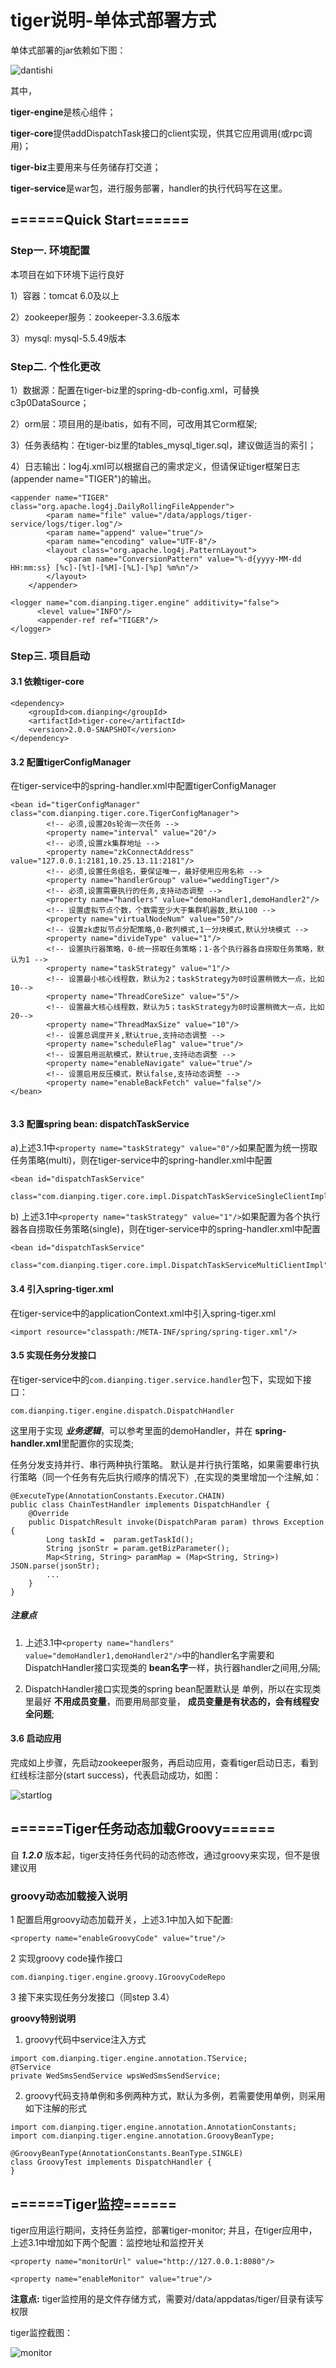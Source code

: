 # tiger说明-单体式部署方式

单体式部署的jar依赖如下图：

![dantishi](https://github.com/tkyuan/tiger/blob/master/tiger-service/src/main/resources/img/dantishi.png)

其中，

**tiger-engine**是核心组件；

**tiger-core**提供addDispatchTask接口的client实现，供其它应用调用(或rpc调用)；

**tiger-biz**主要用来与任务储存打交道；

**tiger-service**是war包，进行服务部署，handler的执行代码写在这里。

## ======Quick Start======
### Step一. 环境配置
本项目在如下环境下运行良好

1）容器：tomcat 6.0及以上

2）zookeeper服务：zookeeper-3.3.6版本

3）mysql: mysql-5.5.49版本


### Step二. 个性化更改

1）数据源：配置在tiger-biz里的spring-db-config.xml，可替换c3p0DataSource；

2）orm层：项目用的是ibatis，如有不同，可改用其它orm框架;

3）任务表结构：在tiger-biz里的tables_mysql_tiger.sql，建议做适当的索引；

4）日志输出：log4j.xml可以根据自己的需求定义，但请保证tiger框架日志(appender name="TIGER")的输出。

```
<appender name="TIGER" class="org.apache.log4j.DailyRollingFileAppender">
        <param name="file" value="/data/applogs/tiger-service/logs/tiger.log"/>
        <param name="append" value="true"/>
        <param name="encoding" value="UTF-8"/>
        <layout class="org.apache.log4j.PatternLayout">
            <param name="ConversionPattern" value="%-d{yyyy-MM-dd HH:mm:ss} [%c]-[%t]-[%M]-[%L]-[%p] %m%n"/>
        </layout>
    </appender>
    
<logger name="com.dianping.tiger.engine" additivity="false">
      <level value="INFO"/>
      <appender-ref ref="TIGER"/>
</logger>
```

### Step三. 项目启动
#### 3.1 依赖tiger-core
```
<dependency>
    <groupId>com.dianping</groupId>
    <artifactId>tiger-core</artifactId>
    <version>2.0.0-SNAPSHOT</version>
</dependency>
```


#### 3.2 配置tigerConfigManager
在tiger-service中的spring-handler.xml中配置tigerConfigManager

```
<bean id="tigerConfigManager" class="com.dianping.tiger.core.TigerConfigManager">
		<!-- 必须,设置20s轮询一次任务 -->
		<property name="interval" value="20"/>
		<!-- 必须,设置zk集群地址 -->
		<property name="zkConnectAddress" value="127.0.0.1:2181,10.25.13.11:2181"/>
		<!-- 必须,设置任务组名，要保证唯一，最好使用应用名称 -->
		<property name="handlerGroup" value="weddingTiger"/>
		<!-- 必须,设置需要执行的任务,支持动态调整 -->
		<property name="handlers" value="demoHandler1,demoHandler2"/>
		<!-- 设置虚拟节点个数，个数需至少大于集群机器数,默认100 -->
		<property name="virtualNodeNum" value="50"/>
		<!-- 设置zk虚拟节点分配策略,0-散列模式,1－分块模式,默认分块模式 -->
		<property name="divideType" value="1"/>
		<!-- 设置执行器策略，0-统一捞取任务策略；1-各个执行器各自捞取任务策略，默认为1 -->
		<property name="taskStrategy" value="1"/>
		<!-- 设置最小核心线程数，默认为2；taskStrategy为0时设置稍微大一点，比如10-->
		<property name="ThreadCoreSize" value="5"/>
		<!-- 设置最大核心线程数，默认为5；taskStrategy为0时设置稍微大一点，比如20-->
		<property name="ThreadMaxSize" value="10"/>
		<!-- 设置总调度开关,默认true,支持动态调整 -->
		<property name="scheduleFlag" value="true"/>
		<!-- 设置启用巡航模式，默认true,支持动态调整 -->
		<property name="enableNavigate" value="true"/>
		<!-- 设置启用反压模式，默认false,支持动态调整 -->
		<property name="enableBackFetch" value="false"/>
</bean>
	
```

#### 3.3 配置spring bean: dispatchTaskService
  
a)上述3.1中``<property name="taskStrategy" value="0"/>``如果配置为统一捞取任务策略(multi)，则在tiger-service中的spring-handler.xml中配置

```
<bean id="dispatchTaskService" 
		class="com.dianping.tiger.core.impl.DispatchTaskServiceSingleClientImpl"/>
```
b) 上述3.1中``<property name="taskStrategy" value="1"/>``如果配置为各个执行器各自捞取任务策略(single)，则在tiger-service中的spring-handler.xml中配置

```
<bean id="dispatchTaskService" 
		class="com.dianping.tiger.core.impl.DispatchTaskServiceMultiClientImpl"/>
```

#### 3.4 引入spring-tiger.xml
在tiger-service中的applicationContext.xml中引入spring-tiger.xml

```
<import resource="classpath:/META-INF/spring/spring-tiger.xml"/>
```

#### 3.5 实现任务分发接口
在tiger-service中的``com.dianping.tiger.service.handler``包下，实现如下接口：

```
com.dianping.tiger.engine.dispatch.DispatchHandler
```
这里用于实现 ***业务逻辑***，可以参考里面的demoHandler，并在 **spring-handler.xml**里配置你的实现类;

任务分发支持并行、串行两种执行策略。 默认是并行执行策略，如果需要串行执行策略（同一个任务有先后执行顺序的情况下）,在实现的类里增加一个注解,如：

```
@ExecuteType(AnnotationConstants.Executor.CHAIN)
public class ChainTestHandler implements DispatchHandler {
    @Override
    public DispatchResult invoke(DispatchParam param) throws Exception {
        Long taskId =  param.getTaskId();
        String jsonStr = param.getBizParameter();
        Map<String, String> paramMap = (Map<String, String>) JSON.parse(jsonStr);
        ...
    }
}
```
##### 注意点
1) 上述3.1中``<property name="handlers" value="demoHandler1,demoHandler2"/>``中的handler名字需要和DispatchHandler接口实现类的 **bean名字**一样，执行器handler之间用,分隔;

2) DispatchHandler接口实现类的spring bean配置默认是 单例，所以在实现类里最好 **不用成员变量**，而要用局部变量， **成员变量是有状态的，会有线程安全问题**;

#### 3.6 启动应用
完成如上步骤，先启动zookeeper服务，再启动应用，查看tiger启动日志，看到红线标注部分(start success)，代表启动成功，如图：

![startlog](https://github.com/tkyuan/tiger/blob/master/tiger-service/src/main/resources/img/startlog.png)
  

## ======Tiger任务动态加载Groovy======
自 ***1.2.0*** 版本起，tiger支持任务代码的动态修改，通过groovy来实现，但不是很建议用

### groovy动态加载接入说明
1 配置启用groovy动态加载开关，上述3.1中加入如下配置:

```
<property name="enableGroovyCode" value="true"/>

```
2 实现groovy code操作接口

```
com.dianping.tiger.engine.groovy.IGroovyCodeRepo
```

3 接下来实现任务分发接口（同step 3.4）

**groovy特别说明**

1) groovy代码中service注入方式

```
import com.dianping.tiger.engine.annotation.TService;
@TService
private WedSmsSendService wpsWedSmsSendService;
```
2) groovy代码支持单例和多例两种方式，默认为多例，若需要使用单例，则采用如下注解的形式

```
import com.dianping.tiger.engine.annotation.AnnotationConstants;
import com.dianping.tiger.engine.annotation.GroovyBeanType;

@GroovyBeanType(AnnotationConstants.BeanType.SINGLE)
class GroovyTest implements DispatchHandler {
}
```

## ======Tiger监控======
tiger应用运行期间，支持任务监控，部署tiger-monitor;
并且，在tiger应用中，上述3.1中增加如下两个配置：监控地址和监控开关

```
<property name="monitorUrl" value="http://127.0.0.1:8080"/>

<property name="enableMonitor" value="true"/>

```
**注意点:**
tiger监控用的是文件存储方式，需要对/data/appdatas/tiger/目录有读写权限

tiger监控截图：

![monitor](https://github.com/tkyuan/tiger/blob/master/tiger-service/src/main/resources/img/monitor.png)


